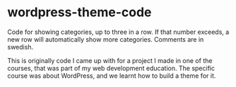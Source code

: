 # wordpress-theme-code
Code for showing categories, up to three in a row. If that number exceeds, a new row will automatically show more categories. Comments are in swedish.

This is originally code I came up with for a project I made in one of the courses, that was part of my web development education. The specific course was about WordPress, and we learnt how to build a theme for it.

